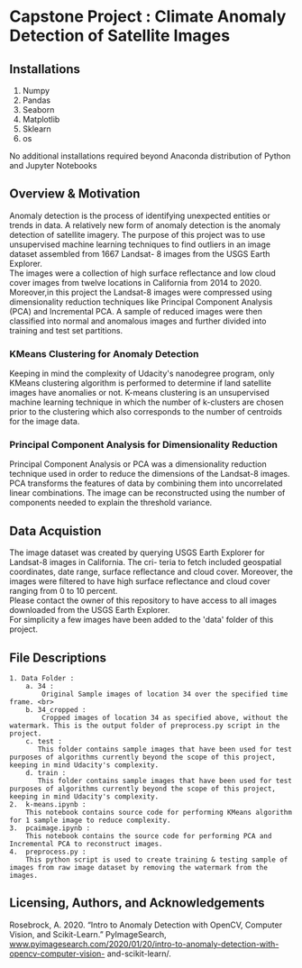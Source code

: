 # Capstone Project : Climate Anomaly Detection of Satellite Images

## Installations <br>
1. Numpy
2. Pandas
3. Seaborn
4. Matplotlib
5. Sklearn
6. os

No additional installations required beyond Anaconda distribution of Python and Jupyter Notebooks 

## Overview & Motivation <br>
Anomaly detection is the process of identifying unexpected entities or trends in data. A relatively new form of anomaly detection is the anomaly detection of satellite imagery. The purpose of this project was to use unsupervised machine learning techniques to find outliers in an image dataset assembled from 1667 Landsat- 8 images from the USGS Earth Explorer. <br>
The images were a collection of high surface reflectance and low cloud cover images from twelve locations in California from 2014 to 2020.<br>
Moreover,in this project the Landsat-8 images were compressed using dimensionality reduction techniques like Principal Component Analysis (PCA) and Incremental PCA. A sample of reduced images were then classified into normal and anomalous images and further divided into training and test set partitions.

### KMeans Clustering for Anomaly Detection <br>
Keeping in mind the complexity of Udacity's nanodegree program, only KMeans clustering algorithm is performed to determine if land satellite images have anomalies or not. K-means clustering is an unsupervised machine learning technique in which the number of k-clusters are chosen prior to the clustering which also corresponds to the number of centroids for the image data.

### Principal Component Analysis for Dimensionality Reduction <br>
Principal Component Analysis or PCA was a dimensionality reduction technique used in order to reduce the dimensions of the Landsat-8 images. PCA transforms the features of data by combining them into uncorrelated linear combinations. The image can be reconstructed using the number of components needed to explain the threshold variance.

## Data Acquistion <br>
The image dataset was created by querying USGS Earth Explorer for Landsat-8 images in California. The cri- teria to fetch included geospatial coordinates, date range, surface reflectance and cloud cover. Moreover, the images were filtered to have high surface reflectance and cloud cover ranging from 0 to 10 percent. <br>
Please contact the owner of this repository to have access to all images downloaded from the USGS Earth Explorer. <br>
For simplicity a few images have been added to the 'data' folder of this project.

## File Descriptions <br>
    1. Data Folder : 
        a. 34 : 
            Original Sample images of location 34 over the specified time frame. <br>
        b. 34_cropped : 
            Cropped images of location 34 as specified above, without the watermark. This is the output folder of preprocess.py script in the project.
        c. test :
           This folder contains sample images that have been used for test purposes of algorithms currently beyond the scope of this project, keeping in mind Udacity's complexity.
        d. train : 
           This folder contains sample images that have been used for test purposes of algorithms currently beyond the scope of this project, keeping in mind Udacity's complexity.
    2.  k-means.ipynb :
        This notebook contains source code for performing KMeans algorithm for 1 sample image to reduce complexity.
    3.  pcaimage.ipynb :
        This notebook contains the source code for performing PCA and Incremental PCA to reconstruct images.
    4.  preprocess.py :
        This python script is used to create training & testing sample of images from raw image dataset by removing the watermark from the images.

## Licensing, Authors, and Acknowledgements
Rosebrock, A. 2020. “Intro to Anomaly Detection with OpenCV, Computer Vision, and Scikit-Learn.” PyImageSearch, www.pyimagesearch.com/2020/01/20/intro-to-anomaly-detection-with-opencv-computer-vision- and-scikit-learn/.



